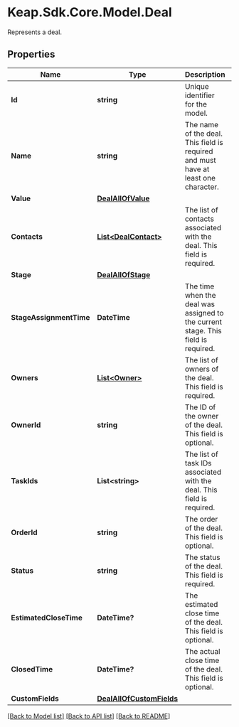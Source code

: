 # Keap.Sdk.Core.Model.Deal
Represents a deal.

## Properties

Name | Type | Description | Notes
------------ | ------------- | ------------- | -------------
**Id** | **string** | Unique identifier for the model. | [optional] 
**Name** | **string** | The name of the deal. This field is required and must have at least one character. | 
**Value** | [**DealAllOfValue**](DealAllOfValue.md) |  | 
**Contacts** | [**List&lt;DealContact&gt;**](DealContact.md) | The list of contacts associated with the deal. This field is required. | 
**Stage** | [**DealAllOfStage**](DealAllOfStage.md) |  | 
**StageAssignmentTime** | **DateTime** | The time when the deal was assigned to the current stage. This field is required. | 
**Owners** | [**List&lt;Owner&gt;**](BaseModel.md) | The list of owners of the deal. This field is required. | 
**OwnerId** | **string** | The ID of the owner of the deal. This field is optional. | [optional] 
**TaskIds** | **List&lt;string&gt;** | The list of task IDs associated with the deal. This field is required. | 
**OrderId** | **string** | The order of the deal. This field is optional. | [optional] 
**Status** | **string** | The status of the deal. This field is required. | 
**EstimatedCloseTime** | **DateTime?** | The estimated close time of the deal. This field is optional. | [optional] 
**ClosedTime** | **DateTime?** | The actual close time of the deal. This field is optional. | [optional] 
**CustomFields** | [**DealAllOfCustomFields**](DealAllOfCustomFields.md) |  | [optional] 

[[Back to Model list]](../README.md#documentation-for-models) [[Back to API list]](../README.md#documentation-for-api-endpoints) [[Back to README]](../README.md)

